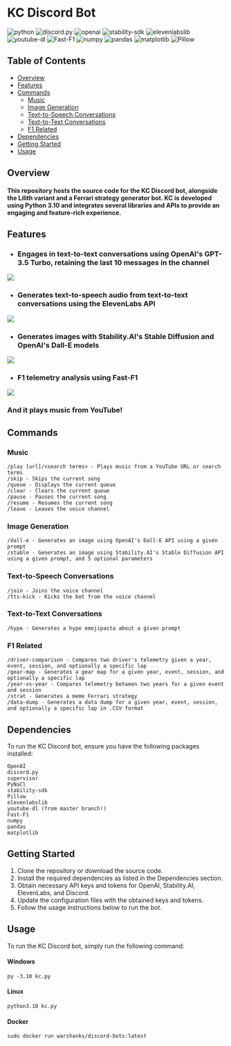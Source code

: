 # KC Discord Bot
![python](https://img.shields.io/badge/Python-3.10-blue)
![discord.py](https://img.shields.io/badge/discord.py-2.2.2-blue)
![openai](https://img.shields.io/badge/OpenAI-0.27.4-blue)
![stability-sdk](https://img.shields.io/badge/stability--sdk-0.5.0-blue)
![elevenlabslib](https://img.shields.io/badge/elevenlabslib-0.4.2-blue)
![youtube-dl](https://img.shields.io/badge/youtube--dl-master-blue)
![Fast-F1](https://img.shields.io/badge/Fast--F1-2.3.2-blue)
![numpy](https://img.shields.io/badge/numpy-1.23.3-blue)
![pandas](https://img.shields.io/badge/pandas-1.5.0-blue)
![matplotlib](https://img.shields.io/badge/matplotlib-3.6.0-blue)
![Pillow](https://img.shields.io/badge/Pillow-9.5.0-blue)

## Table of Contents
- [Overview](#overview)
- [Features](#features)
- [Commands](#commands)
  - [Music](#music)
  - [Image Generation](#image-generation)
  - [Text-to-Speech Conversations](#text-to-speech-conversations)
  - [Text-to-Text Conversations](#text-to-text-conversations)
  - [F1 Related](#f1-related)
- [Dependencies](#dependencies)
- [Getting Started](#getting-started)
- [Usage](#usage)

## Overview
#### This repository hosts the source code for the KC Discord bot, alongside the Lilith variant and a Ferrari strategy generator bot. KC is developed using Python 3.10 and integrates several libraries and APIs to provide an engaging and feature-rich experience.

## Features

- ### Engages in text-to-text conversations using OpenAI's GPT-3.5 Turbo, retaining the last 10 messages in the channel
![](./images/ttt-generation.png)

- ### Generates text-to-speech audio from text-to-text conversations using the ElevenLabs API
![](./images/tts-generation.png)

- ### Generates images with Stability.AI's Stable Diffusion and OpenAI's Dall-E models
![](./images/image-generation.png)

- ### F1 telemetry analysis using Fast-F1
![](./images/telemetry-analysis.png)

### And it plays music from YouTube!

## Commands
### Music
```
/play [url]/<search terms> - Plays music from a YouTube URL or search terms
/skip - Skips the current song
/queue - Displays the current queue
/clear - Clears the current queue
/pause - Pauses the current song
/resume - Resumes the current song
/leave - Leaves the voice channel
```
### Image Generation
```
/dall-e - Generates an image using OpenAI's Dall-E API using a given prompt
/stable - Generates an image using Stability.AI's Stable Diffusion API using a given prompt, and 5 optional parameters
```
### Text-to-Speech Conversations
```
/join - Joins the voice channel
/tts-kick - Kicks the bot from the voice channel
```
### Text-to-Text Conversations
```
/hype - Generates a hype emojipasta about a given prompt
```
### F1 Related
```
/driver-comparison - Compares two driver's telemetry given a year, event, session, and optionally a specific lap
/gear-map - Generates a gear map for a given year, event, session, and optionally a specific lap
/year-vs-year - Compares telemetry between two years for a given event and session
/strat - Generates a meme Ferrari strategy
/data-dump - Generates a data dump for a given year, event, session, and optionally a specific lap in .CSV format
```


## Dependencies
To run the KC Discord bot, ensure you have the following packages installed:

```
OpenAI
discord.py
supervisor
PyNaCl
stability-sdk
Pillow
elevenlabslib
youtube-dl (from master branch!)
Fast-F1
numpy
pandas
matplotlib
```

## Getting Started
1. Clone the repository or download the source code.
2. Install the required dependencies as listed in the Dependencies section.
3. Obtain necessary API keys and tokens for OpenAI, Stability.AI, ElevenLabs, and Discord.
4. Update the configuration files with the obtained keys and tokens.
5. Follow the usage instructions below to run the bot.

## Usage
To run the KC Discord bot, simply run the following command:

#### Windows
```
py -3.10 kc.py
```

#### Linux
```
python3.10 kc.py
```

#### Docker
```
sudo docker run warshanks/discord-bots:latest
```

